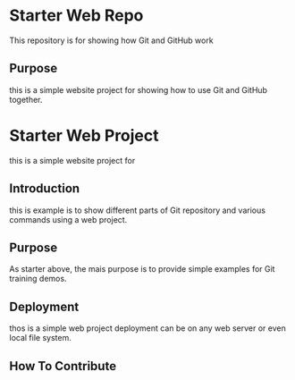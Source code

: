 # Starter Web Repo

This repository is for showing how Git and GitHub work

## Purpose

this is a simple website project for showing how to use Git and GitHub together.

# Starter Web Project 

this is a simple website project for

## Introduction

this is example is to show different parts of Git repository and various commands using a web project.

## Purpose

As starter above, the mais purpose is to provide simple examples for Git training  demos.

## Deployment

thos is a simple web project deployment can be on any web  server or even local file system.

## How To Contribute